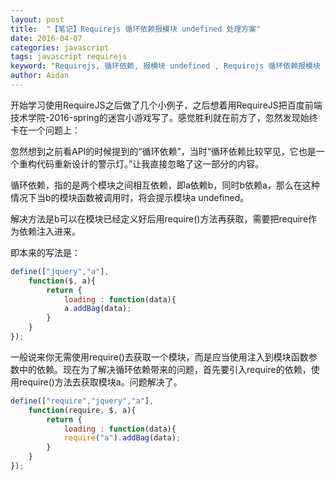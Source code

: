 ```yaml
---
layout: post
title:  "【笔记】Requirejs 循环依赖报模块 undefined 处理方案"
date: 2016-04-07
categories: javascript
tags: javascript requirejs
keyword: "Requirejs, 循环依赖, 报模块 undefined , Requirejs 循环依赖报模块 undefined 处理方案"
author: Aidan
---
```


开始学习使用RequireJS之后做了几个小例子，之后想着用RequireJS把百度前端技术学院-2016-spring的迷宫小游戏写了。感觉胜利就在前方了，忽然发现始终卡在一个问题上：

忽然想到之前看API的时候提到的“循环依赖”，当时“循环依赖比较罕见，它也是一个重构代码重新设计的警示灯。”让我直接忽略了这一部分的内容。

循环依赖，指的是两个模块之间相互依赖，即a依赖b，同时b依赖a，那么在这种情况下当b的模块函数被调用时，将会提示模块a undefined。

解决方法是b可以在模块已经定义好后用require()方法再获取，需要把require作为依赖注入进来。

即本来的写法是：

```javascript
define(["jquery","a"],
	function($, a){
		return {
			loading : function(data){
			a.addBag(data);
		}
	}
});
```

一般说来你无需使用require()去获取一个模块，而是应当使用注入到模块函数参数中的依赖。现在为了解决循环依赖带来的问题，首先要引入require的依赖，使用require()方法去获取模块a。问题解决了。

```javascript
define(["require","jquery","a"],
	function(require, $, a){
		return {
			loading : function(data){
			require("a").addBag(data);
		}
	}
});
```